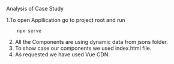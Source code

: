 Analysis of Case Study

1.To open Appllication go to project root and run
        
        npx serve 

2. All the Components are using dynamic data from jsons folder.
3. To show case our components we used index.html file.
4. As requested we have used Vue CDN.
